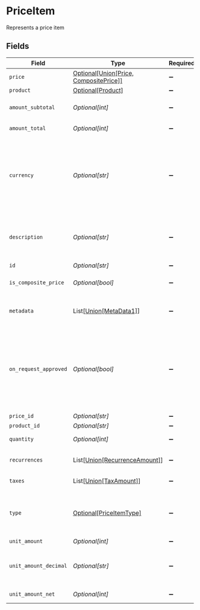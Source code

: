 # PriceItem

Represents a price item


## Fields

| Field                                                                                                                                                                                                                                      | Type                                                                                                                                                                                                                                       | Required                                                                                                                                                                                                                                   | Description                                                                                                                                                                                                                                | Example                                                                                                                                                                                                                                    |
| ------------------------------------------------------------------------------------------------------------------------------------------------------------------------------------------------------------------------------------------ | ------------------------------------------------------------------------------------------------------------------------------------------------------------------------------------------------------------------------------------------ | ------------------------------------------------------------------------------------------------------------------------------------------------------------------------------------------------------------------------------------------ | ------------------------------------------------------------------------------------------------------------------------------------------------------------------------------------------------------------------------------------------ | ------------------------------------------------------------------------------------------------------------------------------------------------------------------------------------------------------------------------------------------ |
| `price`                                                                                                                                                                                                                                    | [Optional[Union[Price, CompositePrice]]](../../models/shared/priceitemprice.md)                                                                                                                                                            | :heavy_minus_sign:                                                                                                                                                                                                                         | The price snapshot data.                                                                                                                                                                                                                   |                                                                                                                                                                                                                                            |
| `product`                                                                                                                                                                                                                                  | [Optional[Product]](../../models/shared/product.md)                                                                                                                                                                                        | :heavy_minus_sign:                                                                                                                                                                                                                         | The product entity                                                                                                                                                                                                                         |                                                                                                                                                                                                                                            |
| `amount_subtotal`                                                                                                                                                                                                                          | *Optional[int]*                                                                                                                                                                                                                            | :heavy_minus_sign:                                                                                                                                                                                                                         | Total before any (discounts or) taxes are applied.                                                                                                                                                                                         |                                                                                                                                                                                                                                            |
| `amount_total`                                                                                                                                                                                                                             | *Optional[int]*                                                                                                                                                                                                                            | :heavy_minus_sign:                                                                                                                                                                                                                         | Total after (discounts and) taxes.                                                                                                                                                                                                         |                                                                                                                                                                                                                                            |
| `currency`                                                                                                                                                                                                                                 | *Optional[str]*                                                                                                                                                                                                                            | :heavy_minus_sign:                                                                                                                                                                                                                         | Three-letter ISO currency code, in lowercase. Must be a supported currency.<br/>ISO 4217 CURRENCY CODES as specified in the documentation: https://www.iso.org/iso-4217-currency-codes.html<br/>                                           | EUR                                                                                                                                                                                                                                        |
| `description`                                                                                                                                                                                                                              | *Optional[str]*                                                                                                                                                                                                                            | :heavy_minus_sign:                                                                                                                                                                                                                         | An arbitrary string attached to the price item. Often useful for displaying to users. Defaults to product name.                                                                                                                            |                                                                                                                                                                                                                                            |
| `id`                                                                                                                                                                                                                                       | *Optional[str]*                                                                                                                                                                                                                            | :heavy_minus_sign:                                                                                                                                                                                                                         | price item id                                                                                                                                                                                                                              |                                                                                                                                                                                                                                            |
| `is_composite_price`                                                                                                                                                                                                                       | *Optional[bool]*                                                                                                                                                                                                                           | :heavy_minus_sign:                                                                                                                                                                                                                         | The flag for prices that contain price components.                                                                                                                                                                                         |                                                                                                                                                                                                                                            |
| `metadata`                                                                                                                                                                                                                                 | List[[Union[MetaData1]](../../models/shared/metadata.md)]                                                                                                                                                                                  | :heavy_minus_sign:                                                                                                                                                                                                                         | A set of key-value pairs used to store meta data information about an entity.                                                                                                                                                              |                                                                                                                                                                                                                                            |
| `on_request_approved`                                                                                                                                                                                                                      | *Optional[bool]*                                                                                                                                                                                                                           | :heavy_minus_sign:                                                                                                                                                                                                                         | When set to true on a `_price` displayed as OnRequest (`show_as_on_request: 'on_request'`) this flag means the price has been approved and can now be displayed to the customer. This flag is only valid for prices shown as 'on_request'. |                                                                                                                                                                                                                                            |
| `price_id`                                                                                                                                                                                                                                 | *Optional[str]*                                                                                                                                                                                                                            | :heavy_minus_sign:                                                                                                                                                                                                                         | The id of the price.                                                                                                                                                                                                                       |                                                                                                                                                                                                                                            |
| `product_id`                                                                                                                                                                                                                               | *Optional[str]*                                                                                                                                                                                                                            | :heavy_minus_sign:                                                                                                                                                                                                                         | The id of the product.                                                                                                                                                                                                                     |                                                                                                                                                                                                                                            |
| `quantity`                                                                                                                                                                                                                                 | *Optional[int]*                                                                                                                                                                                                                            | :heavy_minus_sign:                                                                                                                                                                                                                         | The quantity of products being purchased.                                                                                                                                                                                                  |                                                                                                                                                                                                                                            |
| `recurrences`                                                                                                                                                                                                                              | List[[Union[RecurrenceAmount]](../../models/shared/priceitemrecurrences.md)]                                                                                                                                                               | :heavy_minus_sign:                                                                                                                                                                                                                         | The sum of amounts of the price items by recurrence.                                                                                                                                                                                       |                                                                                                                                                                                                                                            |
| `taxes`                                                                                                                                                                                                                                    | List[[Union[TaxAmount]](../../models/shared/priceitemtaxes.md)]                                                                                                                                                                            | :heavy_minus_sign:                                                                                                                                                                                                                         | The taxes applied to the price item.                                                                                                                                                                                                       |                                                                                                                                                                                                                                            |
| `type`                                                                                                                                                                                                                                     | [Optional[PriceItemType]](../../models/shared/priceitemtype.md)                                                                                                                                                                            | :heavy_minus_sign:                                                                                                                                                                                                                         | One of `one_time` or `recurring` depending on whether the price is for a one-time purchase or a recurring (subscription) purchase.                                                                                                         |                                                                                                                                                                                                                                            |
| `unit_amount`                                                                                                                                                                                                                              | *Optional[int]*                                                                                                                                                                                                                            | :heavy_minus_sign:                                                                                                                                                                                                                         | The unit amount value                                                                                                                                                                                                                      |                                                                                                                                                                                                                                            |
| `unit_amount_decimal`                                                                                                                                                                                                                      | *Optional[str]*                                                                                                                                                                                                                            | :heavy_minus_sign:                                                                                                                                                                                                                         | The unit amount in cents to be charged, represented as a decimal string with at most 12 decimal places.                                                                                                                                    |                                                                                                                                                                                                                                            |
| `unit_amount_net`                                                                                                                                                                                                                          | *Optional[int]*                                                                                                                                                                                                                            | :heavy_minus_sign:                                                                                                                                                                                                                         | Net unit amount without taxes or discounts.                                                                                                                                                                                                |                                                                                                                                                                                                                                            |